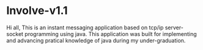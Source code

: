 # Involve-v1.1
Hi all,
This is an instant messaging application based on tcp/ip server-socket programming using java. This application was built for implementing and advancing pratical knowledge of java during my under-graduation.

